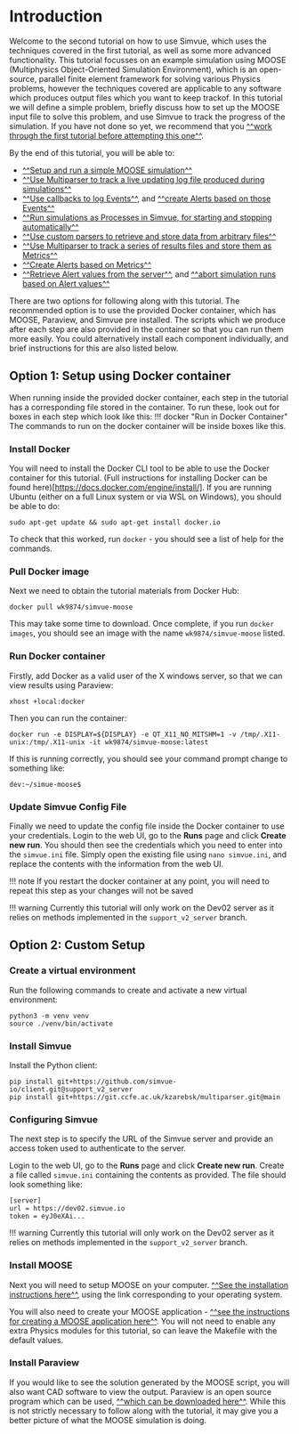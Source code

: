 # Introduction
Welcome to the second tutorial on how to use Simvue, which uses the techniques covered in the first tutorial, as well as some more advanced functionality. This tutorial focusses on an example simulation using MOOSE (Multiphysics Object-Oriented Simulation Environment), which is an open-source, parallel finite element framework for solving various Physics problems, however the techniques covered are applicable to any software which produces output files which you want to keep trackof. In this tutorial we will define a simple problem, briefly discuss how to set up the MOOSE input file to solve this problem, and use Simvue to track the progress of the simulation. If you have not done so yet, we recommend that you [^^work through the first tutorial before attempting this one^^](/tutorial_basic/introduction).

By the end of this tutorial, you will be able to:

- [^^Setup and run a simple MOOSE simulation^^](/tutorial_advanced/defining-the-problem#creating-the-moose-input-file)
- [^^Use Multiparser to track a live updating log file produced during simulations^^](/tutorial_advanced/tracking-the-log/#initializing-the-file-monitor)
- [^^Use callbacks to log Events^^](/tutorial_advanced/tracking-the-log#adding-a-callback-function), and [^^create Alerts based on those Events^^](/tutorial_advanced/tracking-the-log#adding-alerts)
- [^^Run simulations as Processes in Simvue, for starting and stopping automatically^^](/tutorial_advanced/tracking-the-log#creating-simvue-processes)
- [^^Use custom parsers to retrieve and store data from arbitrary files^^](/tutorial_advanced/tracking-the-log#creating-a-custom-parser)
- [^^Use Multiparser to track a series of results files and store them as Metrics^^](/tutorial_advanced/tracking-results#parsing-values-and-adding-metrics)
- [^^Create Alerts based on Metrics^^](/tutorial_advanced/tracking-results#adding-alerts)
- [^^Retrieve Alert values from the server^^](/tutorial_advanced/tracking-results#monitoring-alerts-using-the-client), and [^^abort simulation runs based on Alert values^^](/tutorial_advanced/tracking-results#using-firing-alerts-to-terminate-a-run)

There are two options for following along with this tutorial. The recommended option is to use the provided Docker container, which has MOOSE, Paraview, and Simvue pre installed. The scripts which we produce after each step are also provided in the container so that you can run them more easily. You could alternatively install each component individually, and brief instructions for this are also listed below.

## Option 1: Setup using Docker container
When running inside the provided docker container, each step in the tutorial has a corresponding file stored in the container. To run these, look out for boxes in each step which look like this:
!!! docker "Run in Docker Container"
    The commands to run on the docker container will be inside boxes like this.

### Install Docker
You will need to install the Docker CLI tool to be able to use the Docker container for this tutorial. (Full instructions for installing Docker can be found here)[https://docs.docker.com/engine/install/]. If you are running Ubuntu (either on a full Linux system or via WSL on Windows), you should be able to do:
```
sudo apt-get update && sudo apt-get install docker.io
```
To check that this worked, run `docker` - you should see a list of help for the commands.
### Pull Docker image
Next we need to obtain the tutorial materials from Docker Hub:
```
docker pull wk9874/simvue-moose
```
This may take some time to download. Once complete, if you run `docker images`, you should see an image with the name `wk9874/simvue-moose` listed.

### Run Docker container
Firstly, add Docker as a valid user of the X windows server, so that we can view results using Paraview:
```
xhost +local:docker
```
Then you can run the container:
```
docker run -e DISPLAY=${DISPLAY} -e QT_X11_NO_MITSHM=1 -v /tmp/.X11-unix:/tmp/.X11-unix -it wk9874/simvue-moose:latest
```
If this is running correctly, you should see your command prompt change to something like:
```
dev:~/simue-moose$
```
### Update Simvue Config File
Finally we need to update the config file inside the Docker container to use your credentials. Login to the web UI, go to the **Runs** page and click **Create new run**. You should then see the credentials which you need to enter into the `simvue.ini` file. Simply open the existing file using `nano simvue.ini`, and replace the contents with the information from the web UI.

!!! note
    If you restart the docker container at any point, you will need to repeat this step as your changes will not be saved

!!! warning
    Currently this tutorial will only work on the Dev02 server as it relies on methods implemented in the `support_v2_server` branch.
## Option 2: Custom Setup
### Create a virtual environment

Run the following commands to create and activate a new virtual environment:
```
python3 -m venv venv
source ./venv/bin/activate
```

### Install Simvue

Install the Python client:
```
pip install git+https://github.com/simvue-io/client.git@support_v2_server
pip install git+https://git.ccfe.ac.uk/kzarebsk/multiparser.git@main
```

### Configuring Simvue

The next step is to specify the URL of the Simvue server and provide an access token used to authenticate to the server.

Login to the web UI, go to the **Runs** page and click **Create new run**. Create a file called `simvue.ini` containing the contents as provided.
The file should look something like:
```
[server]
url = https://dev02.simvue.io
token = eyJ0eXAi...
```

!!! warning
    Currently this tutorial will only work on the Dev02 server as it relies on methods implemented in the `support_v2_server` branch.
### Install MOOSE
Next you will need to setup MOOSE on your computer. [^^See the installation instructions here^^](https://mooseframework.inl.gov/getting_started/installation/index.html), using the link corresponding to your operating system. 

You will also need to create your MOOSE application - [^^see the instructions for creating a MOOSE application here^^](https://mooseframework.inl.gov/getting_started/new_users.html). You will not need to enable any extra Physics modules for this tutorial, so can leave the Makefile with the default values.

### Install Paraview
If you would like to see the solution generated by the MOOSE script, you will also want CAD software to view the output. Paraview is an open source program which can be used, [^^which can be downloaded here^^](https://www.paraview.org/download/). While this is not strictly necessary to follow along with the tutorial, it may give you a better picture of what the MOOSE simulation is doing.